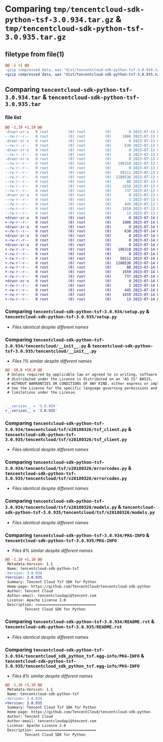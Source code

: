 # Comparing `tmp/tencentcloud-sdk-python-tsf-3.0.934.tar.gz` & `tmp/tencentcloud-sdk-python-tsf-3.0.935.tar.gz`

## filetype from file(1)

```diff
@@ -1 +1 @@
-gzip compressed data, was "dist/tencentcloud-sdk-python-tsf-3.0.934.tar", last modified: Thu Jul 13 00:37:04 2023, max compression
+gzip compressed data, was "dist/tencentcloud-sdk-python-tsf-3.0.935.tar", last modified: Fri Jul 14 00:44:56 2023, max compression
```

## Comparing `tencentcloud-sdk-python-tsf-3.0.934.tar` & `tencentcloud-sdk-python-tsf-3.0.935.tar`

### file list

```diff
@@ -1,19 +1,19 @@
-drwxr-xr-x   0 root         (0) root         (0)        0 2023-07-13 00:37:04.000000 tencentcloud-sdk-python-tsf-3.0.934/
--rw-r--r--   0 root         (0) root         (0)     1006 2023-07-13 00:37:03.000000 tencentcloud-sdk-python-tsf-3.0.934/setup.py
-drwxr-xr-x   0 root         (0) root         (0)        0 2023-07-13 00:37:04.000000 tencentcloud-sdk-python-tsf-3.0.934/tencentcloud/
--rw-r--r--   0 root         (0) root         (0)      630 2023-07-13 00:37:03.000000 tencentcloud-sdk-python-tsf-3.0.934/tencentcloud/__init__.py
-drwxr-xr-x   0 root         (0) root         (0)        0 2023-07-13 00:37:04.000000 tencentcloud-sdk-python-tsf-3.0.934/tencentcloud/tsf/
--rw-r--r--   0 root         (0) root         (0)        0 2023-07-13 00:37:03.000000 tencentcloud-sdk-python-tsf-3.0.934/tencentcloud/tsf/__init__.py
-drwxr-xr-x   0 root         (0) root         (0)        0 2023-07-13 00:37:04.000000 tencentcloud-sdk-python-tsf-3.0.934/tencentcloud/tsf/v20180326/
--rw-r--r--   0 root         (0) root         (0)   196318 2023-07-13 00:37:03.000000 tencentcloud-sdk-python-tsf-3.0.934/tencentcloud/tsf/v20180326/tsf_client.py
--rw-r--r--   0 root         (0) root         (0)        0 2023-07-13 00:37:03.000000 tencentcloud-sdk-python-tsf-3.0.934/tencentcloud/tsf/v20180326/__init__.py
--rw-r--r--   0 root         (0) root         (0)    50111 2023-07-13 00:37:03.000000 tencentcloud-sdk-python-tsf-3.0.934/tencentcloud/tsf/v20180326/errorcodes.py
--rw-r--r--   0 root         (0) root         (0)  1288536 2023-07-13 00:37:03.000000 tencentcloud-sdk-python-tsf-3.0.934/tencentcloud/tsf/v20180326/models.py
--rw-r--r--   0 root         (0) root         (0)       88 2023-07-13 00:37:04.000000 tencentcloud-sdk-python-tsf-3.0.934/setup.cfg
--rw-r--r--   0 root         (0) root         (0)     1659 2023-07-13 00:37:04.000000 tencentcloud-sdk-python-tsf-3.0.934/PKG-INFO
--rw-r--r--   0 root         (0) root         (0)      737 2023-07-13 00:37:03.000000 tencentcloud-sdk-python-tsf-3.0.934/README.rst
-drwxr-xr-x   0 root         (0) root         (0)        0 2023-07-13 00:37:04.000000 tencentcloud-sdk-python-tsf-3.0.934/tencentcloud_sdk_python_tsf.egg-info/
--rw-r--r--   0 root         (0) root         (0)        1 2023-07-13 00:37:04.000000 tencentcloud-sdk-python-tsf-3.0.934/tencentcloud_sdk_python_tsf.egg-info/dependency_links.txt
--rw-r--r--   0 root         (0) root         (0)      445 2023-07-13 00:37:04.000000 tencentcloud-sdk-python-tsf-3.0.934/tencentcloud_sdk_python_tsf.egg-info/SOURCES.txt
--rw-r--r--   0 root         (0) root         (0)     1659 2023-07-13 00:37:04.000000 tencentcloud-sdk-python-tsf-3.0.934/tencentcloud_sdk_python_tsf.egg-info/PKG-INFO
--rw-r--r--   0 root         (0) root         (0)       13 2023-07-13 00:37:04.000000 tencentcloud-sdk-python-tsf-3.0.934/tencentcloud_sdk_python_tsf.egg-info/top_level.txt
+drwxr-xr-x   0 root         (0) root         (0)        0 2023-07-14 00:44:56.000000 tencentcloud-sdk-python-tsf-3.0.935/
+-rw-r--r--   0 root         (0) root         (0)     1006 2023-07-14 00:44:56.000000 tencentcloud-sdk-python-tsf-3.0.935/setup.py
+drwxr-xr-x   0 root         (0) root         (0)        0 2023-07-14 00:44:56.000000 tencentcloud-sdk-python-tsf-3.0.935/tencentcloud/
+-rw-r--r--   0 root         (0) root         (0)      630 2023-07-14 00:44:56.000000 tencentcloud-sdk-python-tsf-3.0.935/tencentcloud/__init__.py
+drwxr-xr-x   0 root         (0) root         (0)        0 2023-07-14 00:44:56.000000 tencentcloud-sdk-python-tsf-3.0.935/tencentcloud/tsf/
+-rw-r--r--   0 root         (0) root         (0)        0 2023-07-14 00:44:56.000000 tencentcloud-sdk-python-tsf-3.0.935/tencentcloud/tsf/__init__.py
+drwxr-xr-x   0 root         (0) root         (0)        0 2023-07-14 00:44:56.000000 tencentcloud-sdk-python-tsf-3.0.935/tencentcloud/tsf/v20180326/
+-rw-r--r--   0 root         (0) root         (0)   196318 2023-07-14 00:44:56.000000 tencentcloud-sdk-python-tsf-3.0.935/tencentcloud/tsf/v20180326/tsf_client.py
+-rw-r--r--   0 root         (0) root         (0)        0 2023-07-14 00:44:56.000000 tencentcloud-sdk-python-tsf-3.0.935/tencentcloud/tsf/v20180326/__init__.py
+-rw-r--r--   0 root         (0) root         (0)    50111 2023-07-14 00:44:56.000000 tencentcloud-sdk-python-tsf-3.0.935/tencentcloud/tsf/v20180326/errorcodes.py
+-rw-r--r--   0 root         (0) root         (0)  1288536 2023-07-14 00:44:56.000000 tencentcloud-sdk-python-tsf-3.0.935/tencentcloud/tsf/v20180326/models.py
+-rw-r--r--   0 root         (0) root         (0)       88 2023-07-14 00:44:56.000000 tencentcloud-sdk-python-tsf-3.0.935/setup.cfg
+-rw-r--r--   0 root         (0) root         (0)     1659 2023-07-14 00:44:56.000000 tencentcloud-sdk-python-tsf-3.0.935/PKG-INFO
+-rw-r--r--   0 root         (0) root         (0)      737 2023-07-14 00:44:56.000000 tencentcloud-sdk-python-tsf-3.0.935/README.rst
+drwxr-xr-x   0 root         (0) root         (0)        0 2023-07-14 00:44:56.000000 tencentcloud-sdk-python-tsf-3.0.935/tencentcloud_sdk_python_tsf.egg-info/
+-rw-r--r--   0 root         (0) root         (0)        1 2023-07-14 00:44:56.000000 tencentcloud-sdk-python-tsf-3.0.935/tencentcloud_sdk_python_tsf.egg-info/dependency_links.txt
+-rw-r--r--   0 root         (0) root         (0)      445 2023-07-14 00:44:56.000000 tencentcloud-sdk-python-tsf-3.0.935/tencentcloud_sdk_python_tsf.egg-info/SOURCES.txt
+-rw-r--r--   0 root         (0) root         (0)     1659 2023-07-14 00:44:56.000000 tencentcloud-sdk-python-tsf-3.0.935/tencentcloud_sdk_python_tsf.egg-info/PKG-INFO
+-rw-r--r--   0 root         (0) root         (0)       13 2023-07-14 00:44:56.000000 tencentcloud-sdk-python-tsf-3.0.935/tencentcloud_sdk_python_tsf.egg-info/top_level.txt
```

### Comparing `tencentcloud-sdk-python-tsf-3.0.934/setup.py` & `tencentcloud-sdk-python-tsf-3.0.935/setup.py`

 * *Files identical despite different names*

### Comparing `tencentcloud-sdk-python-tsf-3.0.934/tencentcloud/__init__.py` & `tencentcloud-sdk-python-tsf-3.0.935/tencentcloud/__init__.py`

 * *Files 1% similar despite different names*

```diff
@@ -10,8 +10,8 @@
 # Unless required by applicable law or agreed to in writing, software
 # distributed under the License is distributed on an "AS IS" BASIS,
 # WITHOUT WARRANTIES OR CONDITIONS OF ANY KIND, either express or implied.
 # See the License for the specific language governing permissions and
 # limitations under the License.
 
 
-__version__ = '3.0.934'
+__version__ = '3.0.935'
```

### Comparing `tencentcloud-sdk-python-tsf-3.0.934/tencentcloud/tsf/v20180326/tsf_client.py` & `tencentcloud-sdk-python-tsf-3.0.935/tencentcloud/tsf/v20180326/tsf_client.py`

 * *Files identical despite different names*

### Comparing `tencentcloud-sdk-python-tsf-3.0.934/tencentcloud/tsf/v20180326/errorcodes.py` & `tencentcloud-sdk-python-tsf-3.0.935/tencentcloud/tsf/v20180326/errorcodes.py`

 * *Files identical despite different names*

### Comparing `tencentcloud-sdk-python-tsf-3.0.934/tencentcloud/tsf/v20180326/models.py` & `tencentcloud-sdk-python-tsf-3.0.935/tencentcloud/tsf/v20180326/models.py`

 * *Files identical despite different names*

### Comparing `tencentcloud-sdk-python-tsf-3.0.934/PKG-INFO` & `tencentcloud-sdk-python-tsf-3.0.935/PKG-INFO`

 * *Files 8% similar despite different names*

```diff
@@ -1,10 +1,10 @@
 Metadata-Version: 1.1
 Name: tencentcloud-sdk-python-tsf
-Version: 3.0.934
+Version: 3.0.935
 Summary: Tencent Cloud Tsf SDK for Python
 Home-page: https://github.com/TencentCloud/tencentcloud-sdk-python
 Author: Tencent Cloud
 Author-email: tencentcloudapi@tencent.com
 License: Apache License 2.0
 Description: ============================
         Tencent Cloud SDK for Python
```

### Comparing `tencentcloud-sdk-python-tsf-3.0.934/README.rst` & `tencentcloud-sdk-python-tsf-3.0.935/README.rst`

 * *Files identical despite different names*

### Comparing `tencentcloud-sdk-python-tsf-3.0.934/tencentcloud_sdk_python_tsf.egg-info/PKG-INFO` & `tencentcloud-sdk-python-tsf-3.0.935/tencentcloud_sdk_python_tsf.egg-info/PKG-INFO`

 * *Files 8% similar despite different names*

```diff
@@ -1,10 +1,10 @@
 Metadata-Version: 1.1
 Name: tencentcloud-sdk-python-tsf
-Version: 3.0.934
+Version: 3.0.935
 Summary: Tencent Cloud Tsf SDK for Python
 Home-page: https://github.com/TencentCloud/tencentcloud-sdk-python
 Author: Tencent Cloud
 Author-email: tencentcloudapi@tencent.com
 License: Apache License 2.0
 Description: ============================
         Tencent Cloud SDK for Python
```

